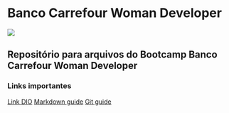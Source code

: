 # Banco Carrefour Woman Developer 
![](https://t4.ftcdn.net/jpg/03/56/06/03/360_F_356060368_dRTwYTRMGHGz1YbTMgdTPa9LQiJzyZ3R.jpg)
## Repositório para arquivos do Bootcamp Banco Carrefour Woman Developer
### Links importantes
[Link DIO](https://web.dio.me/track/banco-carrefour-woman-developer)
[Markdown guide](https://www.markdownguide.org/basic-syntax/)
[Git guide](https://github.com/git-guides)


